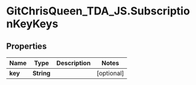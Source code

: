 # GitChrisQueen_TDA_JS.SubscriptionKeyKeys

## Properties
Name | Type | Description | Notes
------------ | ------------- | ------------- | -------------
**key** | **String** |  | [optional] 
